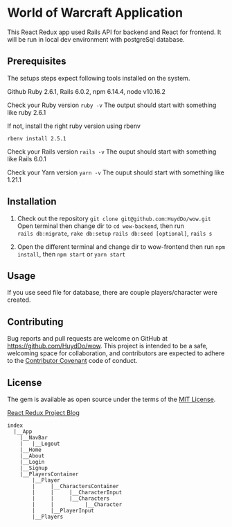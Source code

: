 # World of Warcraft Application
This React Redux app used Rails API for backend and React for frontend.  It will be run in local dev environment with postgreSql database.

## Prerequisites
The setups steps expect following tools installed on the system.

  Github
  Ruby 2.6.1,
  Rails 6.0.2,
  npm 6.14.4,
  node v10.16.2

  Check your Ruby version
  `ruby -v`
  The output should start with something like ruby 2.6.1
  
  If not, install the right ruby version using rbenv

  ```rbenv install 2.5.1```

  Check your Rails version
  `rails -v`
  The ouput should start with something like 
  Rails 6.0.1

  Check your Yarn version
  `yarn -v`
  The ouput should start with something like
  1.21.1
  
    
## Installation 
1. Check out the repository
   `git clone git@github.com:HuydDo/wow.git`
   Open terminal then change dir to 
   `cd wow-backend`, then run   
   `rails db:migrate`,
   `rake db:setup`
   `rails db:seed [optional]`,
   `rails s`

2. Open the different terminal and change dir to wow-frontend then run `npm install`, then `npm start` or 
`yarn start`

## Usage
  If you use seed file for database, there are couple players/character were created.

## Contributing

Bug reports and pull requests are welcome on GitHub at https://github.com/HuydDo/wow. This project is intended to be a safe, welcoming space for collaboration, and contributors are expected to adhere to the [Contributor Covenant](http://contributor-covenant.org) code of conduct.

## License

The gem is available as open source under the terms of the [MIT License](https://opensource.org/licenses/MIT).

[React Redux Project Blog](https://medium.com/@huydo_78882/react-redux-project-6c6fbcb554b7)
```
index
  |__App
	|__NavBar
	|   |__Logout
	|__Home
	|__About
	|__Login
	|__Signup
	|__PlayersContainer
  		|__Player
  		|     |__CharactersContainer
  		|     |		|__CharacterInput
  		|     |		|__Characters
  	    |     |	         |__Character
  		|     |__PlayerInput	
  		|__Players
